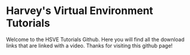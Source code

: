 # Harvey's Virtual Environment Tutorials
Welcome to the HSVE Tutorials Github. Here you will find all the download links that are linked with a video. 
Thanks for visiting this github page!
